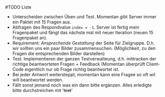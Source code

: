#TODO Liste
* Unterscheiden zwischen Üben und Test. Momentan gibt Server immer ein  Paktet mit 15 Fragen aus.
* Abfragen des Respondvalue `index = -1`. Server ist fertig mein Fragenpaket und fängt das nächste mal mit neuer Iteration (neuen 15 Fragenpaket an).
* Requirement: _Ansprechende Gestaltung_ der Seite für Zielgruppe. D.h. wir sollten uns ein paar Bilder zusammensuchen. (Möglichkeit, zu den Fragen die entsprechenden Bilder darstellen)
* Test. Implementieren der ganzen Testverwalteung, d.h. mittracken der richtige beantworteten Fragen + Feedback (Momentan überprüft Client-Code eigentlich nur ob Frage richtig beantwortet ist.
* Bei jeder Antwort weitersteppt, momentan kann eine Fragee so oft wil will beantwortet werden.
* Fällt sonst jemand noch was ein dann bitte ergänzen. Alles erledigte bitte durchstreichen mit '~~text~~'
